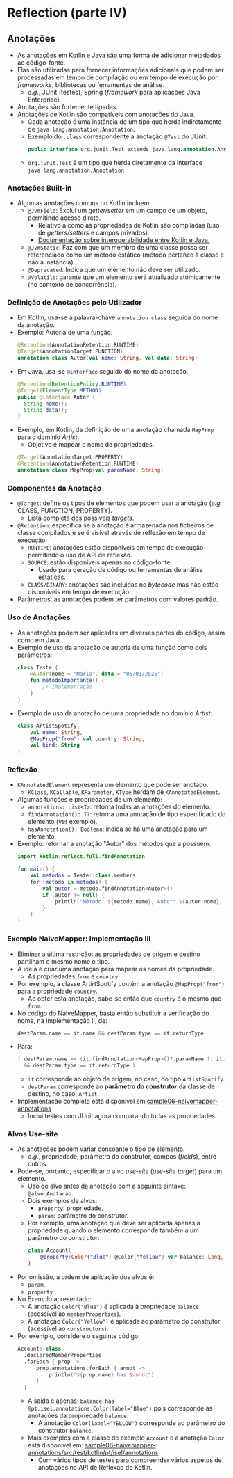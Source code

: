 # Reflection (parte IV)

## Anotações

- As anotações em Kotlin e Java são uma forma de adicionar metadados ao código-fonte.
- Elas são utilizadas para fornecer informações adicionais que podem ser processadas em tempo de compilação ou em tempo de execução por _frameworks_, bibliotecas ou ferramentas de análise.
    - _e.g._, JUnit (testes), Spring (_framework_ para aplicações Java Enterprise).
- Anotações são fortemente tipadas.
- Anotações de Kotlin são compatíveis com anotações do Java.
    - Cada anotação é uma instância de um tipo que herda indiretamente de `java.lang.annotation.Annotation`.
    - Exemplo do `.class` correspondente à anotação `@Test` do JUnit:
      ```kotlin
      public interface org.junit.Test extends java.lang.annotation.Annotation { … }
      ```
    - `org.junit.Test` é um tipo que herda diretamente da interface `java.lang.annotation.Annotation`

### Anotações Built-in

- Algumas anotações comuns no Kotlin incluem:
    - `@JvmField`: Exclui um _getter/setter_ em um campo de um objeto, permitindo acesso direto.
        - Relativo a como as propriedades de Kotlin são compiladas (uso de _getters/setters_ e campos privados).
        - [Documentação sobre interoperabilidade entre Kotlin e Java.](https://kotlinlang.org/docs/java-to-kotlin-interop.html#properties)
    - `@JvmStatic`: Faz com que um membro de uma classe possa ser referenciado como um método estático (método pertence à classe e não à instância).
    - `@Deprecated`: Indica que um elemento não deve ser utilizado.
    - `@Volatile`: garante que um elemento será atualizado atomicamente (no contexto de concorrência).

### Definição de Anotações pelo Utilizador

- Em Kotlin, usa-se a palavra-chave `annotation class` seguida do nome da anotação.
- Exemplo: Autoria de uma função.
  ```kotlin
  @Retention(AnnotationRetention.RUNTIME)
  @Target(AnnotationTarget.FUNCTION)
  annotation class Autor(val nome: String, val data: String)
  ```
- Em Java, usa-se `@interface` seguido do nome da anotação.
  ```java
  @Retention(RetentionPolicy.RUNTIME)
  @Target(ElementType.METHOD)
  public @interface Autor {
    String nome();
    String data();
  }
  ```
- Exemplo, em Kotlin, da definição de uma anotação chamada `MapProp` para o domínio _Artist_.
    - Objetivo é mapear o nome de propriedades.
  ```kotlin
  @Target(AnnotationTarget.PROPERTY)
  @Retention(AnnotationRetention.RUNTIME)
  annotation class MapProp(val paramName: String)
  ```

### Componentes da Anotação

- `@Target`: define os tipos de elementos que podem usar a anotação (_e.g._: CLASS, FUNCTION, PROPERTY).
    - [Lista completa dos possíveis _targets_](https://kotlinlang.org/api/core/kotlin-stdlib/kotlin.annotation/-annotation-target/).
- `@Retention`: especifica se a anotação é armazenada nos ficheiros de classe compilados e se é visível através de reflexão em tempo de execução.
    - `RUNTIME`: anotações estão disponíveis em tempo de execução permitindo o uso de API de reflexão.
    - `SOURCE`: estão disponíveis apenas no código-fonte.
        - Usado para geração de código ou ferramentas de análise estáticas.
    - `CLASS/BINARY`: anotações são incluídas no _bytecode_ mas não estão disponíveis em tempo de execução.
- Parâmetros: as anotações podem ter parâmetros com valores padrão.

### Uso de Anotações

- As anotações podem ser aplicadas em diversas partes do código, assim como em Java.
- Exemplo de uso da anotação de autoria de uma função como dois parâmetros:
  ```kotlin
  class Teste {
      @Autor(nome = "Maria", data = "05/03/2025")
      fun metodoImportante() {
          // Implementação
      }
  }
  ```
- Exemplo de uso da anotação de uma propriedade no domínio _Artist_:
  ```kotlin
  class ArtistSpotify(
      val name: String,
      @MapProp("from") val country: String,
      val kind: String
  )
  ```

### Reflexão

- `KAnnotatedElement` representa um elemento que pode ser anotado.
  - `KClass`, `KCallable`, `KParameter`, `KType` herdam de `KAnnotatedElement`. 
- Algumas funções e propriedades de um elemento:
    - `annotations: List<T>`: retorna todas as anotações do elemento.
    - `findAnnotation(): T?`: retorna uma anotação de tipo especificado do elemento (ver exemplo).
    - `hasAnnotation(): Boolean`: indica se há uma anotação para um elemento.
- Exemplo: retornar a anotação "Autor" dos métodos que a possuem.
  ```kotlin
  import kotlin.reflect.full.findAnnotation
  
  fun main() {
      val metodos = Teste::class.members
      for (metodo in metodos) {
          val autor = metodo.findAnnotation<Autor>()
          if (autor != null) {
              println("Método: ${metodo.name}, Autor: ${autor.nome}, Data: ${autor.data}")
          }
      }
  }
  ```

### Exemplo NaiveMapper: Implementação III

- Eliminar a última restrição: as propriedades de origem e destino partilham o mesmo nome e tipo.
- A ideia é criar uma anotação para mapear os nomes da propriedade.
    - As propriedades `from` e `country`.
- Por exemplo, a classe ArtirtSpotify contém a anotação `@MapProp("from")` para a propriedade `country`.
  - Ao obter esta anotação, sabe-se então que `country` é o mesmo que `from`.
- No código do NaiveMapper, basta então substituir a verificação do nome, na Implementação II, de:
  ```kotlin
  destParam.name == it.name && destParam.type == it.returnType
  ```
- Para:
  ```kotlin
  ( destParam.name == (it.findAnnotation<MapProp>()?.paramName ?: it.name)
    && destParam.type == it.returnType )
  ```
    - `it` corresponde ao objeto de origem, no caso, do tipo `ArtistSpotify`.
    - `destParam` corresponde ao **parâmetro do construtor** da classe de destino, no caso, `Artist`.
- Implementação completa está disponível em [sample06-naivemapper-annotations](../sample07-naivemapper-recursive-and-generics)
    - Inclui testes com JUnit agora comparando todas as propriedades.

### Alvos Use-site

- As anotações podem variar consoante o tipo de elemento.
  - _e.g._, propriedade, parâmetro do construtor, campos (_fields_), entre outros.
- Pode-se, portanto, especificar o alvo _use-site_ (_use-site target_) para um elemento.
  - Uso do alvo antes da anotação com a seguinte sintaxe: `@alvo:Anotacao`.
  - Dois exemplos de alvos:
    - `property`: propriedade,
    - `param`: parâmetro do construtor.
  - Por exemplo, uma anotação que deve ser aplicada apenas à propriedade quando o elemento corresponde também a um parâmetro do construtor:
    ```kotlin
    class Account(
        @property:Color("Blue") @Color("Yellow") var balance: Long,
    )
    ```
- Por omissão, a ordem de aplicação dos alvos é: 
  - `param`, 
  - `property`
- No Exemplo apresentado:
  - A anotação `Color("Blue")` é aplicada à propriedade `balance` (acessível ao `memberProperties`).
  - A anotação `Color("Yellow")` é aplicada ao parâmetro do construtor (acessível ao `constructors`).
- Por exemplo, considere o seguinte código:
  ```kotlin
  Account::class
    .declaredMemberProperties
    .forEach { prop ->
        prop.annotations.forEach { annot ->
            println("${prop.name} has $annot")
        }
    }
  ```
  - A saída é apenas: `balance has @pt.isel.annotations.Color(label="Blue")` pois corresponde às anotações da propriedade `balance`.
    - A anotação `Color(label="YELLOW")` corresponde ao parâmetro do construtor `balance`.
  - Mais exemplos com a classe de exemplo `Account` e a anotação `Color` está disponível em: [sample06-naivemapper-annotations/src/test/kotlin/pt/isel/annotations](../sample06-naivemapper-annotations/src/test/kotlin/pt/isel/annotations)
    - Com vários tipos de testes para compreender vários aspetos de anotações na API de Reflexão do Kotlin.